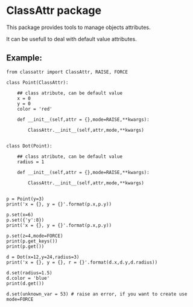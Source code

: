 # ClassAttr package

This package provides tools to manage objects attributes.

It can be usefull to deal with default value attributes.


## Example:

```
from classattr import ClassAttr, RAISE, FORCE

class Point(ClassAttr):

    ## class atribute, can be default value
    x = 0
    y = 0
    color = 'red'

    def __init__(self,attr = {},mode=RAISE,**kwargs):

        ClassAttr.__init__(self,attr,mode,**kwargs)


class Dot(Point):

    ## class atribute, can be default value
    radius = 1

    def __init__(self,attr = {},mode=RAISE,**kwargs):

        ClassAttr.__init__(self,attr,mode,**kwargs)


p = Point(y=3)
print('x = {}, y = {}'.format(p.x,p.y))

p.set(x=6)
p.set({'y':8})
print('x = {}, y = {}'.format(p.x,p.y))

p.set(z=4,mode=FORCE)
print(p.get_keys())
print(p.get())

d = Dot(x=12,y=24,radius=3)
print('x = {}, y = {}, r = {}'.format(d.x,d.y,d.radius))

d.set(radius=1.5)
d.color = 'blue'
print(d.get())

d.set(unknown_var = 53) # raise an error, if you want to create use mode=FORCE
```

